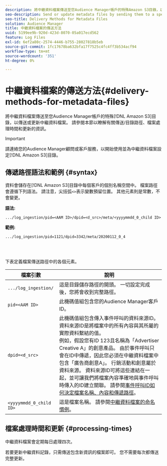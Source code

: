 ```yaml
---
description: 將中繼資料檔案傳送至您Audience Manager帳戶的特殊Amazon S3目錄，以傳送或更新中繼資料檔案。 請參閱本節以瞭解有關傳送/目錄路徑、檔案處理時間和更新的資訊。
seo-description: Send or update metadata files by sending them to a special Amazon S3 directory for your Audience Manager account. Refer to this section for information about delivery/directory paths, file processing times, and updates.
seo-title: Delivery Methods for Metadata Files
solution: Audience Manager
title: 中繼資料檔案的傳送方法
uuid: 5199ee9b-920d-423d-8070-05a017ecd562
feature: Log Files
exl-id: 6ef2a80c-2574-4446-b755-28027818b5eb
source-git-commit: 1fc17678ba632bfa17f7525c4fc4ff3b534acf94
workflow-type: tm+mt
source-wordcount: '351'
ht-degree: 0%

---
```


# 中繼資料檔案的傳送方法{#delivery-methods-for-metadata-files}

將中繼資料檔案傳送至您Audience Manager帳戶的特殊[!DNL Amazon S3]目錄，以傳送或更新中繼資料檔案。 請參閱本節以瞭解有關傳送/目錄路徑、檔案處理時間和更新的資訊。

>[!IMPORTANT]
>
> 請連絡您的Audience Manager顧問或客戶服務，以開始使用並為中繼資料檔案設定[!DNL Amazon S3]目錄。

## 傳遞路徑語法和範例 {#syntax}

資料會儲存在[!DNL Amazon S3]目錄中每個客戶的個別名稱空間中。 檔案路徑會遵循下列語法。 請注意，尖括弧`<>`表示變數預留位置。 其他元素則是常數，不會變更。

**語法:**

```
.../log_ingestion/pid=<AAM ID>/dpid=<d_src>/meta/<yyyymmdd_0_child ID>
```

**範例:**

```
.../log_ingestion/pid=1121/dpid=3342/meta/20200112_0_4
```

<br> 

下表定義檔案傳送路徑中的各個元素。


| 檔案引數 | 說明 |
|---------|----------|
| `.../log_ingestion/` | 這是目錄儲存路徑的開頭。 一切設定完成後，您將會收到完整路徑。 |
| `pid=<AAM ID>` | 此機碼值組包含您的Audience Manager客戶ID。 |
| `dpid=<d_src>` | 此機碼值組包含傳入事件呼叫的資料來源ID。 資料來源ID是將檔案中的所有內容與其所屬的實際資料繫結的值。 </br>例如，假設您有ID 123且名稱為「Advertiser Creative A」的創意產品。 由於事件呼叫只會在ID中傳遞，因此您必須在中繼資料檔案中包含「廣告商創意A」。 行銷活動和創意屬於資料來源。 資料來源ID可將這些連結在一起，並可讓我們將檔案內容準確地與事件呼叫時傳入的ID建立關聯。 請參閱[事件呼叫ID如何決定檔案名稱、內容和傳遞路徑](/help/using/reporting/audience-optimization-reports/metadata-files-intro/metadata-file-overview.md#how-ids-shape-file-names)。 |
| `<yyyymmdd_0_child ID>` | 這是檔案名稱。 請參閱[中繼資料檔案的命名慣例](/help/using/reporting/audience-optimization-reports/metadata-files-intro/metadata-file-names.md)。 |

## 檔案處理時間和更新 {#processing-times}

中繼資料檔案會定期每日處理四次。

若要更新中繼資料記錄，只需傳送包含新資訊的檔案即可。 您不需要每次都傳送完整更新。
